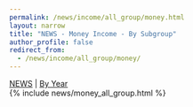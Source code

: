 ```yaml
---
permalink: /news/income/all_group/money.html
layout: narrow
title: "NEWS - Money Income - By Subgroup"
author_profile: false
redirect_from: 
  - /news/income/all_group/money/
---
```

<div>
<a href="../../../news.html">NEWS</a> | <a href="../money.html">By Year</a><br>
{% include news/money_all_group.html %}
</div>